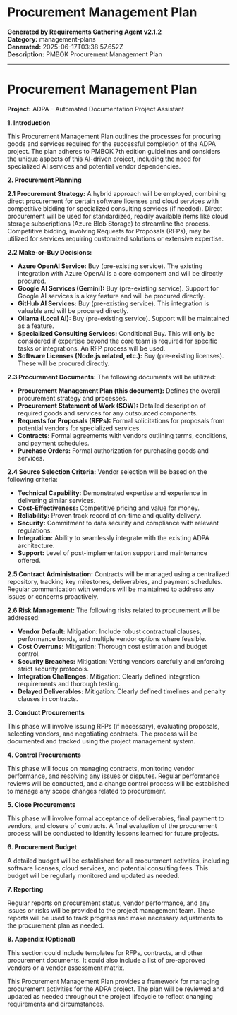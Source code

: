 # Procurement Management Plan

**Generated by Requirements Gathering Agent v2.1.2**  
**Category:** management-plans  
**Generated:** 2025-06-17T03:38:57.652Z  
**Description:** PMBOK Procurement Management Plan

---

# Procurement Management Plan

**Project:** ADPA - Automated Documentation Project Assistant

**1. Introduction**

This Procurement Management Plan outlines the processes for procuring goods and services required for the successful completion of the ADPA project.  The plan adheres to PMBOK 7th edition guidelines and considers the unique aspects of this AI-driven project, including the need for specialized AI services and potential vendor dependencies.

**2. Procurement Planning**

**2.1 Procurement Strategy:**  A hybrid approach will be employed, combining direct procurement for certain software licenses and cloud services with competitive bidding for specialized consulting services (if needed).  Direct procurement will be used for standardized, readily available items like cloud storage subscriptions (Azure Blob Storage) to streamline the process.  Competitive bidding, involving Requests for Proposals (RFPs), may be utilized for services requiring customized solutions or extensive expertise.

**2.2 Make-or-Buy Decisions:**

* **Azure OpenAI Service:** Buy (pre-existing service).  The existing integration with Azure OpenAI is a core component and will be directly procured.
* **Google AI Services (Gemini):** Buy (pre-existing service).  Support for Google AI services is a key feature and will be procured directly.
* **GitHub AI Services:** Buy (pre-existing service).  This integration is valuable and will be procured directly.
* **Ollama (Local AI):**  Buy (pre-existing service).  Support will be maintained as a feature.
* **Specialized Consulting Services:**  Conditional Buy. This will only be considered if expertise beyond the core team is required for specific tasks or integrations.  An RFP process will be used.
* **Software Licenses (Node.js related, etc.):** Buy (pre-existing licenses).  These will be procured directly.


**2.3 Procurement Documents:**  The following documents will be utilized:

* **Procurement Management Plan (this document):** Defines the overall procurement strategy and processes.
* **Procurement Statement of Work (SOW):**  Detailed description of required goods and services for any outsourced components.
* **Requests for Proposals (RFPs):**  Formal solicitations for proposals from potential vendors for specialized services.
* **Contracts:**  Formal agreements with vendors outlining terms, conditions, and payment schedules.
* **Purchase Orders:**  Formal authorization for purchasing goods and services.


**2.4  Source Selection Criteria:**  Vendor selection will be based on the following criteria:

* **Technical Capability:** Demonstrated expertise and experience in delivering similar services.
* **Cost-Effectiveness:** Competitive pricing and value for money.
* **Reliability:** Proven track record of on-time and quality delivery.
* **Security:** Commitment to data security and compliance with relevant regulations.
* **Integration:** Ability to seamlessly integrate with the existing ADPA architecture.
* **Support:**  Level of post-implementation support and maintenance offered.


**2.5  Contract Administration:**  Contracts will be managed using a centralized repository, tracking key milestones, deliverables, and payment schedules. Regular communication with vendors will be maintained to address any issues or concerns proactively.

**2.6  Risk Management:** The following risks related to procurement will be addressed:

* **Vendor Default:**  Mitigation:  Include robust contractual clauses, performance bonds, and multiple vendor options where feasible.
* **Cost Overruns:** Mitigation:  Thorough cost estimation and budget control.
* **Security Breaches:** Mitigation:  Vetting vendors carefully and enforcing strict security protocols.
* **Integration Challenges:** Mitigation:  Clearly defined integration requirements and thorough testing.
* **Delayed Deliverables:** Mitigation:  Clearly defined timelines and penalty clauses in contracts.


**3. Conduct Procurements**

This phase will involve issuing RFPs (if necessary), evaluating proposals, selecting vendors, and negotiating contracts.  The process will be documented and tracked using the project management system.

**4. Control Procurements**

This phase will focus on managing contracts, monitoring vendor performance, and resolving any issues or disputes.  Regular performance reviews will be conducted, and a change control process will be established to manage any scope changes related to procurement.

**5. Close Procurements**

This phase will involve formal acceptance of deliverables, final payment to vendors, and closure of contracts.  A final evaluation of the procurement process will be conducted to identify lessons learned for future projects.

**6. Procurement Budget**

A detailed budget will be established for all procurement activities, including software licenses, cloud services, and potential consulting fees.  This budget will be regularly monitored and updated as needed.

**7.  Reporting**

Regular reports on procurement status, vendor performance, and any issues or risks will be provided to the project management team.  These reports will be used to track progress and make necessary adjustments to the procurement plan as needed.

**8.  Appendix (Optional)**

This section could include templates for RFPs, contracts, and other procurement documents.  It could also include a list of pre-approved vendors or a vendor assessment matrix.


This Procurement Management Plan provides a framework for managing procurement activities for the ADPA project.  The plan will be reviewed and updated as needed throughout the project lifecycle to reflect changing requirements and circumstances.

